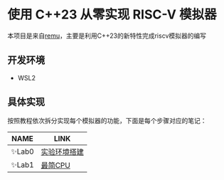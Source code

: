 # 使用 C++23 从零实现 RISC-V 模拟器

本项目是来自[remu](https://github.com/weijiew/remu)，主要是利用C++23的新特性完成riscv模拟器的编写

## 开发环境
-   WSL2

## 具体实现
按照教程依次拆分实现每个模拟器的功能，下面是每个步骤对应的笔记：

| NAME | LINK |
| ------ | ------ |
| ✨Lab0 | [实验环境搭建](./note/lab0.md) |
| ✨Lab1 | [最简CPU](./note/lab1.md) |

